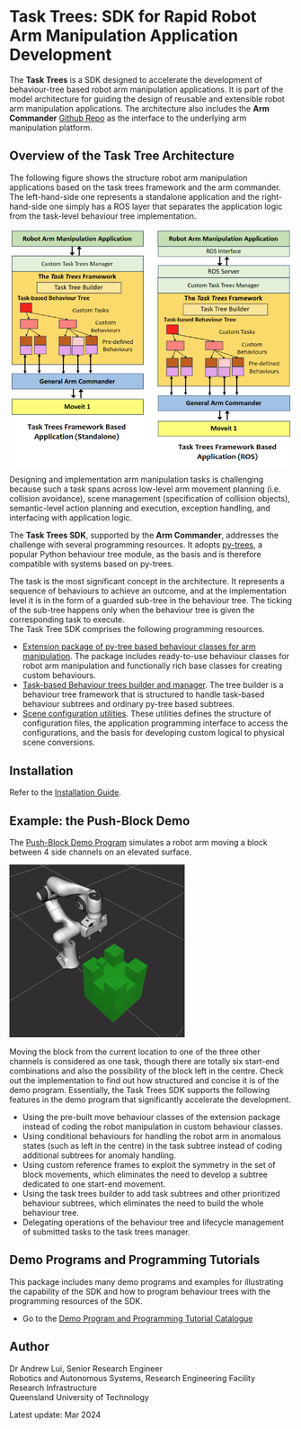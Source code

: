 # Task Trees: SDK for Rapid Robot Arm Manipulation Application Development 

The **Task Trees** is a SDK designed to accelerate the development of behaviour-tree based robot arm manipulation applications. It is part of the model architecture for guiding the design of reusable and extensible robot arm manipulation applications.  The architecture also includes the **Arm Commander** [Github Repo](https://github.com/REF-RAS/arm_commander) as the interface to the underlying arm manipulation platform. 

## Overview of the Task Tree Architecture 

The following figure shows the structure robot arm manipulation applications based on the task trees framework and the arm commander. The left-hand-side one represents a standalone application and the right-hand-side one simply has a ROS layer that separates the application logic from the task-level behaviour tree implementation.

![Application Architecture](./docs/assets/TaskTrees1.png)

Designing and implementation arm manipulation tasks is challenging because such a task spans across low-level arm movement planning (i.e. collision avoidance), scene management (specification of collision objects), semantic-level action planning and execution, exception handling, and interfacing with application logic. 

The **Task Trees SDK**, supported by the **Arm Commander**, addresses the challenge with several programming resources. It adopts [py-trees](https://pypi.org/project/py-trees/), a popular Python behaviour tree module, as the basis and is therefore compatible with systems based on py-trees. 

The task is the most significant concept in the architecture. It represents a sequence of behaviours to achieve an outcome, and at the implementation level it is in the form of a guarded sub-tree in the behaviour tree. The ticking of the sub-tree happens only when the behaviour tree is given the corresponding task to execute.  
The Task Tree SDK comprises the following programming resources.

- [Extension package of py-tree based behaviour classes for arm manipulation](BEHAVIOURS.md). The package includes ready-to-use behaviour classes for robot arm manipulation and functionally rich base classes for creating custom behaviours.
- [Task-based Behaviour trees builder and manager](TASK_TREES_MANAGER.md). The tree builder is a behaviour tree framework that is structured to handle task-based behaviour subtrees and ordinary py-tree based subtrees.  
- [Scene configuration utilities](SCENE_SUPPORT.md). These utilities defines the structure of configuration files, the application programming interface to access the configurations, and the basis for developing custom logical to physical scene conversions. 

## Installation

Refer to the [Installation Guide](INSTALL.md).

## Example: the Push-Block Demo

The [Push-Block Demo Program](demos/pushblock/DEMO_PUSHBLOCK.md) simulates a robot arm moving a block between 4 side channels on an elevated surface. 

![Push-Block Animation](./demos/pushblock/docs/DemoPushBlock1.gif)

Moving the block from the current location to one of the three other channels is considered as one task, though there are totally six start-end combinations and also the possibility of the block left in the centre. Check out the implementation to find out how structured and concise it is of the demo program. Essentially, the Task Trees SDK supports the following features in the demo program that significantly accelerate the development. 
- Using the pre-built move behaviour classes of the extension package instead of coding the robot manipulation in custom behaviour classes.
- Using conditional behaviours for handling the robot arm in anomalous states (such as left in the centre) in the task subtree instead of coding additional subtrees for anomaly handling.
- Using custom reference frames to exploit the symmetry in the set of block movements, which eliminates the need to develop a subtree dedicated to one start-end movement.
- Using the task trees builder to add task subtrees and other prioritized behaviour subtrees, which eliminates the need to build the whole behaviour tree.
- Delegating operations of the behaviour tree and lifecycle management of submitted tasks to the task trees manager.

## Demo Programs and Programming Tutorials

This package includes many demo programs and examples for illustrating the capability of the SDK and how to program behaviour trees with the programming resources of the SDK. 

- Go to the [Demo Program and Programming Tutorial Catalogue](demos/DEMO_PROGRAMS.md)

## Author

Dr Andrew Lui, Senior Research Engineer <br />
Robotics and Autonomous Systems, Research Engineering Facility <br />
Research Infrastructure <br />
Queensland University of Technology <br />

Latest update: Mar 2024

